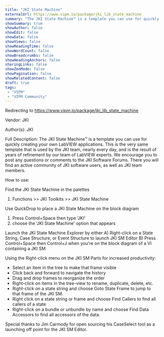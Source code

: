 ```yaml
---
title: "JKI State Machine"
externalUrl: https://www.vipm.io/package/jki_lib_state_machine
summary: "The JKI State Machine™ is a template you can use for quickly creating your own LabVIEW applications."
showSummary: true
showAuthor: false
showEdit: false
showData: false
showViews: false
showReadingTime: false
showWordCount: false
showBreadcrumbs: false
showHeadingAnchors: false
sharingLinks: false
showZenMode: false
showPagination: false
showRelatedContent: false
draft: true
tags:
 - "VIPM"
 - "VIPM Community"
---
```


Redirecting to https://www.vipm.io/package/jki_lib_state_machine

Vendor: JKI

Author(s): JKI
 
Full Description:
The JKI State Machine™ is a template you can use for quickly creating your own LabVIEW applications. This is the very same template that is used by the JKI team, nearly every day, and is the result of years of refinement by our team of LabVIEW experts. We encourage you to post any questions or comments to the JKI Software Forums. There you will find an active community of JKI software users, as well as JKI team members.

How to use:

Find the JKI State Machine in the palettes
1) Functions >> JKI Toolkits >> JKI State Machine

Use QuickDrop to place a JKI State Machine on the block diagram
1)  Press Control+Space then type 'JKI'
2) choose the 'JKI State Machine' option that appears

Launch the JKI State Machine Explorer by either
A) Right-click on a State String, Case Structure, or Event Structure to launch JKI SM Editor
B) Press Control+Space then Control+J when you're on the block diagram of a VI containing a JKI SM

Using the Right-click menu on the JKI SM Parts for increased productivity:
- Select an item in the tree to make that frame visible
- Click back and forward to navigate the history
- Drag and drop frames to reorganize the order
- Right-click on items in the tree-view to rename, duplicate, delete, etc.
- Right-click on a state string and choose Goto State Frame to jump to that frame of the JKI SM.
- Right click on a state string or frame and choose Find Callers to find all callers of a state
- Right-click on a bundle or unbundle by name and choose Find Data Accessors to find all accessors of the data.

Special thanks to Jim Carmody for open sourcing his CaseSelect tool as a launching off point for the JKI SM Editor.